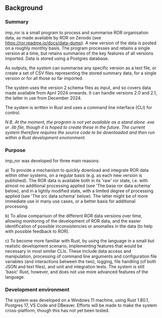
<h2>Background</h2>

<h3>Summary</h3>

imp_ror is a small program to process and summarise ROR organisation data, as made available by ROR 
on Zenodo (see https://ror.readme.io/docs/data-dump). A new version of the data is posted 
on a roughly monthly basis. The program processes and retains a single version at a time, 
but retains summaries of the key features of all versions imported. Data is stored using a 
Postgres database. 

As outputs, the system can summarise any specific version as a text file, 
or create a set of CSV files representing the stored summary data, for a single version or 
for all those so far imported.

The system uses the version 2 schema files as input, and so covers data 
made available from April 2024 onwards. It can handle versions 2.0 and 2.1, the latter in 
use from December 2024.

The system is written in Rust and uses a command line interface (CLI) for control. 

<i>N.B. At the moment, the program is not yet available as a stand alone .exe or .lib file, 
though it is hoped to create these in the future. The current system therefore requires the 
source code to be downloaded and then run within a Rust development environment.</i>

<h3>Purpose</h3>

imp_ror was developed for three main reasons:

a) To provide a mechanism to quickly download and integrate ROR data within other 
systems, on a regular basis (e.g. as each new version is published). The ROR data is available
both in its 'raw' ror state, i.e. with almost no additional processing applied (see 
'The base ror data schema' below), and in a lightly modified state, with a limited degree 
of processing applied (see 'The src data schema' below). The latter might be of more immediate
use in many use cases, or a better basis for additional processing.

b) To allow comparison of the different ROR data versions over time, allowing monitoring of 
the development of ROR data, and the easier identification of possible inconsistencies or 
anomalies in the data (to help with possible feedback to ROR).

c) To become more familiar with Rust, by using the language in a small but realistic development scenario, 
implementing features that would be necessary in most similar CLIs. These include data access and 
manipulation, processing of command line arguments and configuration file variables (and interactions 
between the two), logging, file handling (of both JSON and text files), and unit and integration tests. 
The system is still 'basic' Rust, however, and does not use more advanced features of the language.

<h3>Development environment</h3>

The system was developed on a Windows 11 machine, using Rust 1.80.1, Postgres 17, VS Code and 
DBeaver. Efforts will be made to make the system cross-platform, though this has not yet been tested.
